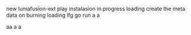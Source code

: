 new lumafusion-ext
play
instalasion 
in progress
loading
create the meta
data on burning
loading
lfg
go
run
a
a

aa
a
a

